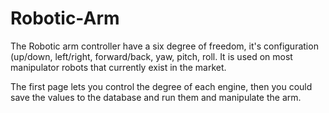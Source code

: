# Robotic-Arm

The Robotic arm controller have a six degree of freedom, it's configuration (up/down, left/right, forward/back, yaw, pitch, roll. It is used on most manipulator robots that currently exist in the market.

The first page lets you control the degree of each engine, then you could save the values to the database and run them and manipulate the arm.

